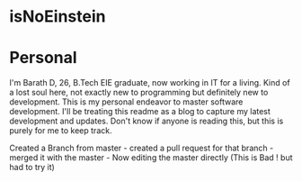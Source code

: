 # isNoEinstein
# Personal
I'm Barath D, 26, B.Tech EIE graduate, now working in IT for a living. Kind of a lost soul here, not exactly new to programming but definitely new to development. This is my personal endeavor to master software development. I'll be treating this readme as a blog to capture my latest development and updates. Don't know if anyone is reading this, but this is purely for me to keep track.

Created a Branch from master - created a pull request for that branch - merged it with the master - Now editing the master directly (This is Bad ! but had to try it) 
